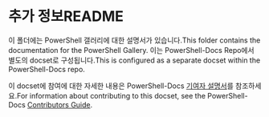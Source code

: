# <a name="readme"></a><span data-ttu-id="ca4dc-101">추가 정보</span><span class="sxs-lookup"><span data-stu-id="ca4dc-101">README</span></span>

<span data-ttu-id="ca4dc-102">이 폴더에는 PowerShell 갤러리에 대한 설명서가 있습니다.</span><span class="sxs-lookup"><span data-stu-id="ca4dc-102">This folder contains the documentation for the PowerShell Gallery.</span></span>
<span data-ttu-id="ca4dc-103">이는 PowerShell-Docs Repo에서 별도의 docset로 구성됩니다.</span><span class="sxs-lookup"><span data-stu-id="ca4dc-103">This is configured as a separate docset within the PowerShell-Docs repo.</span></span>

<span data-ttu-id="ca4dc-104">이 docset에 참여에 대한 자세한 내용은 PowerShell-Docs [기여자 설명서](https://github.com/PowerShell/PowerShell-Docs/blob/staging/CONTRIBUTING.md)를 참조하세요.</span><span class="sxs-lookup"><span data-stu-id="ca4dc-104">For information about contributing to this docset, see the PowerShell-Docs [Contributors Guide](https://github.com/PowerShell/PowerShell-Docs/blob/staging/CONTRIBUTING.md).</span></span>
